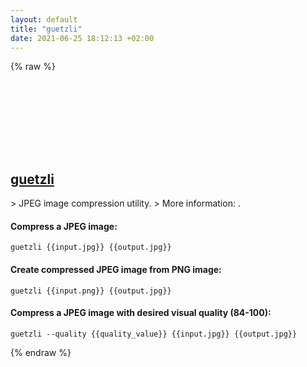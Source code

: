 ```yaml
---
layout: default
title: "guetzli"
date: 2021-06-25 18:12:13 +02:00
---
```

{% raw %}
<h2 id="guetzli">
  <a href="/en/common/guetzli.html">guetzli</a> <a href="#guetzli"><svg class="icon">
    <use href="/assets/images/unicode_sprite.svg#link" />
  </svg></a>
</h2>
> JPEG image compression utility.
> More information: <https://github.com/google/guetzli>.

#### Compress a JPEG image:
```shell
guetzli {{input.jpg}} {{output.jpg}}
```
#### Create compressed JPEG image from PNG image:
```shell
guetzli {{input.png}} {{output.jpg}}
```
#### Compress a JPEG image with desired visual quality (84-100):
```shell
guetzli --quality {{quality_value}} {{input.jpg}} {{output.jpg}}
```
{% endraw %}